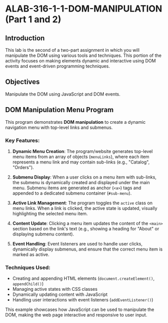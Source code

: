 # ALAB-316-1-1-DOM-MANIPULATION (Part 1 and 2)
## Introduction
This lab is the second of a two-part assignment in which you will manipulate the DOM using various tools and techniques. This portion of the activity focuses on making elements dynamic and interactive using DOM events and event-driven programming techniques.
## Objectives
Manipulate the DOM using JavaScript and DOM events.


## DOM Manipulation Menu Program

This program demonstrates **DOM manipulation** to create a dynamic navigation menu with top-level links and submenus.

### Key Features:
1. **Dynamic Menu Creation**: The program/website generates top-level menu items from an array of objects (`menuLinks`), where each item represents a menu link and may contain sub-links (e.g., "Catalog", "Orders").
   
2. **Submenu Display**: When a user clicks on a menu item with sub-links, the submenu is dynamically created and displayed under the main menu. Submenu items are generated as anchor (`<a>`) tags and appended to a dedicated submenu container (`#sub-menu`).

3. **Active Link Management**: The program toggles the `active` class on menu links. When a link is clicked, the active state is updated, visually highlighting the selected menu item.

4. **Content Update**: Clicking a menu item updates the content of the `<main>` section based on the link's text (e.g., showing a heading for "About" or displaying submenu content).

5. **Event Handling**: Event listeners are used to handle user clicks, dynamically display submenus, and ensure that the correct menu item is marked as active.

### Techniques Used:
- Creating and appending HTML elements (`document.createElement()`, `appendChild()`)
- Managing active states with CSS classes
- Dynamically updating content with JavaScript
- Handling user interactions with event listeners (`addEventListener()`)

This example showcases how JavaScript can be used to manipulate the DOM, making the web page interactive and responsive to user input.


